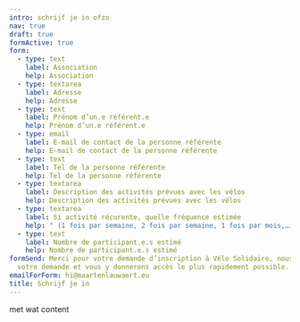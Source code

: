 ```yaml
---
intro: schrijf je in ofzo
nav: true
draft: true
formActive: true
form:
  - type: text
    label: Association
    help: Association
  - type: textarea
    label: Adresse
    help: Adresse
  - type: text
    label: Prénom d’un.e référent.e
    help: Prénom d’un.e référent.e
  - type: email
    label: E-mail de contact de la personne référente
    help: E-mail de contact de la personne référente
  - type: text
    label: Tel de la personne référente
    help: Tel de la personne référente
  - type: textarea
    label: Description des activités prévues avec les vélos
    help: Description des activités prévues avec les vélos
  - type: textarea
    label: Si activité récurente, quelle fréquence estimée
    help: " (1 fois par semaine, 2 fois par semaine, 1 fois par mois,…)"
  - type: text
    label: Nombre de participant.e.s estimé
    help: Nombre de participant.e.s estimé
formSend: Merci pour votre demande d’inscription à Vélo Solidaire, nous traitons
  votre demande et vous y donnerons accès le plus rapidement possible.
emailForForm: hi@maartenlauwaert.eu
title: Schrijf je in
---
```

met wat content